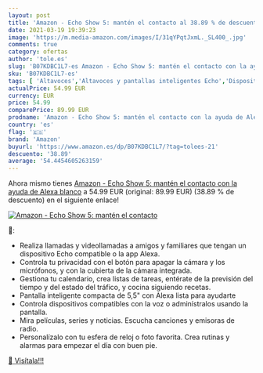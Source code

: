 ```yaml
---
layout: post
title: 'Amazon - Echo Show 5: mantén el contacto al 38.89 % de descuento'
date: 2021-03-19 19:39:23
image: 'https://m.media-amazon.com/images/I/31qYPqtJxmL._SL400_.jpg'
comments: true
category: ofertas
author: 'tole.es'
slug: 'B07KDBC1L7-es Amazon - Echo Show 5: mantén el contacto con la ayuda de...'
sku: 'B07KDBC1L7-es'
tags: [ 'Altavoces','Altavoces y pantallas inteligentes Echo','Dispositivos Amazon','Dispositivos Amazon y Accesorios','Electrónica','Equipos de audio y Hi-Fi','Pantallas inteligentes','alexa','amazon', ]
actualPrice: 54.99 EUR
currency: EUR
price: 54.99
comparePrice: 89.99 EUR
prodname: 'Amazon - Echo Show 5: mantén el contacto con la ayuda de Alexa  blanco'
country: 'es'
flag: '🇪🇸'
brand: 'Amazon'
buyurl: 'https://www.amazon.es/dp/B07KDBC1L7/?tag=tolees-21'
descuento: '38.89'
average: '54.4454605263159'
---
```


Ahora mismo tienes [Amazon - Echo Show 5: mantén el contacto con la ayuda de Alexa  blanco](https://www.amazon.es/dp/B07KDBC1L7/?tag=tolees-21) a 54.99 EUR (original: 89.99 EUR) (38.89 %  de descuento) en el siguiente enlace!

[![Amazon - Echo Show 5: mantén el contacto](https://m.media-amazon.com/images/I/31qYPqtJxmL._SL400_.jpg)](https://www.amazon.es/dp/B07KDBC1L7/?tag=tolees-21)

🔎:

- Realiza llamadas y videollamadas a amigos y familiares que tengan un dispositivo Echo compatible o la app Alexa.
- Controla tu privacidad con el botón para apagar la cámara y los micrófonos, y con la cubierta de la cámara integrada.
- Gestiona tu calendario, crea listas de tareas, entérate de la previsión del tiempo y del estado del tráfico, y cocina siguiendo recetas.
- Pantalla inteligente compacta de 5,5" con Alexa lista para ayudarte
- Controla dispositivos compatibles con la voz o adminístralos usando la pantalla.
- Mira películas, series y noticias. Escucha canciones y emisoras de radio.
- Personalízalo con tu esfera de reloj o foto favorita. Crea rutinas y alarmas para empezar el día con buen pie.

[🛒 Visítala!!!](https://www.amazon.es/dp/B07KDBC1L7/?tag=tolees-21)
